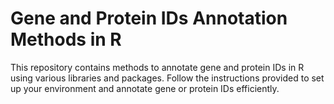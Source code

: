 # Gene and Protein IDs Annotation Methods in R

This repository contains methods to annotate gene and protein IDs in R using various libraries and packages. 
Follow the instructions provided to set up your environment and annotate gene or protein IDs efficiently.
